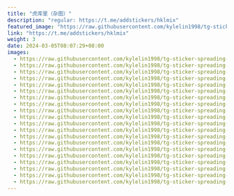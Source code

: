 ```yaml
---
title: "虎库里（杂图）"
description: "regular: https://t.me/addstickers/hklmix"
featured_image: "https://raw.githubusercontent.com/kylelin1998/tg-sticker-spreading-worldwide-images/main/img/648032c1-4548-42c3-b2a7-06c3e905429d.jpg"
link: "https://t.me/addstickers/hklmix"
weight: 3
date: 2024-03-05T08:07:29+08:00
images:
  - https://raw.githubusercontent.com/kylelin1998/tg-sticker-spreading-worldwide-images/main/img/648032c1-4548-42c3-b2a7-06c3e905429d.jpg
  - https://raw.githubusercontent.com/kylelin1998/tg-sticker-spreading-worldwide-images/main/img/2de33841-f8a7-4ea5-9e00-57c396dd35da.jpg
  - https://raw.githubusercontent.com/kylelin1998/tg-sticker-spreading-worldwide-images/main/img/2ffda5e5-0fe3-4057-8d53-9ea68a2f7fc1.jpg
  - https://raw.githubusercontent.com/kylelin1998/tg-sticker-spreading-worldwide-images/main/img/1f431abe-b8d8-42a6-b1e3-9b55133c302f.jpg
  - https://raw.githubusercontent.com/kylelin1998/tg-sticker-spreading-worldwide-images/main/img/9c54a8b9-8968-4556-a59f-704605391bcd.jpg
  - https://raw.githubusercontent.com/kylelin1998/tg-sticker-spreading-worldwide-images/main/img/c282c152-48ae-45bf-bf6e-8507449f0686.jpg
  - https://raw.githubusercontent.com/kylelin1998/tg-sticker-spreading-worldwide-images/main/img/12ae1b9b-85c4-471f-be79-45a9b4e8300b.jpg
  - https://raw.githubusercontent.com/kylelin1998/tg-sticker-spreading-worldwide-images/main/img/19817a2a-27ac-4fcb-814c-6ef56fec36d6.jpg
  - https://raw.githubusercontent.com/kylelin1998/tg-sticker-spreading-worldwide-images/main/img/6a912308-21fc-4082-8e12-76102e04669f.jpg
  - https://raw.githubusercontent.com/kylelin1998/tg-sticker-spreading-worldwide-images/main/img/7e85709d-f4b5-4d9d-85f0-9ae13d5e807d.jpg
  - https://raw.githubusercontent.com/kylelin1998/tg-sticker-spreading-worldwide-images/main/img/64f7a932-cdd7-495b-8b37-aa125a569af6.jpg
  - https://raw.githubusercontent.com/kylelin1998/tg-sticker-spreading-worldwide-images/main/img/7f6346fd-5753-4c32-b8dd-5958fe30a933.jpg
  - https://raw.githubusercontent.com/kylelin1998/tg-sticker-spreading-worldwide-images/main/img/53df573c-7d6d-4da2-8f56-8825a44cb96f.jpg
  - https://raw.githubusercontent.com/kylelin1998/tg-sticker-spreading-worldwide-images/main/img/a98de04d-fb0d-40bf-bbbe-23f810a81ddd.jpg
  - https://raw.githubusercontent.com/kylelin1998/tg-sticker-spreading-worldwide-images/main/img/8d2648d9-3ca9-4f33-9239-3d476283d6c5.jpg
  - https://raw.githubusercontent.com/kylelin1998/tg-sticker-spreading-worldwide-images/main/img/b61fe9d4-8683-422e-9e54-16c498222bbf.jpg
  - https://raw.githubusercontent.com/kylelin1998/tg-sticker-spreading-worldwide-images/main/img/7fa205bc-ef3a-4c8a-8edb-9ec916ab1063.jpg
  - https://raw.githubusercontent.com/kylelin1998/tg-sticker-spreading-worldwide-images/main/img/b1497274-1bd4-42f2-be0c-965ae47a21c5.jpg
  - https://raw.githubusercontent.com/kylelin1998/tg-sticker-spreading-worldwide-images/main/img/98636947-21c2-460f-b765-360645ae7e47.jpg
  - https://raw.githubusercontent.com/kylelin1998/tg-sticker-spreading-worldwide-images/main/img/b62ab311-2aa0-4d0b-b927-0a15ac4427d6.jpg
---
```

